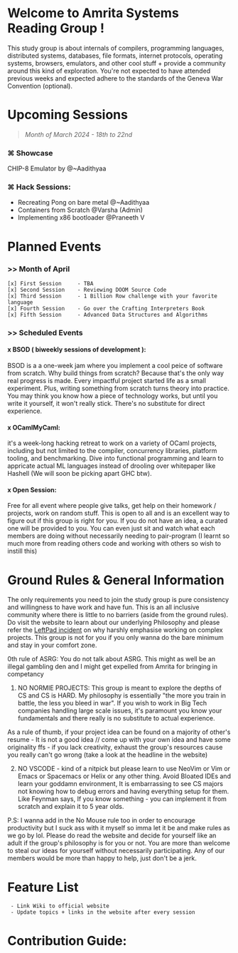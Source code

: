 # Welcome to Amrita Systems Reading Group !
This study group is about internals of compilers, programming languages, distributed systems, databases, file formats, internet protocols, operating systems, browsers, emulators, and other cool stuff + provide a community around this kind of exploration. You're not expected to have attended previous weeks and expected adhere to the standards of the Geneva War Convention (optional).


# Upcoming Sessions
> *Month of March 2024 - 18th to 22nd*

### ⌘ Showcase
 CHIP-8 Emulator by @~Aadithyaa 

### ⌘ Hack Sessions:
- Recreating Pong on bare metal @~Aadithyaa 
- Containers from Scratch @Varsha (Admin)
- Implementing x86 bootloader @Praneeth V

# Planned Events
### >> Month of April
 ``` 
[x] First Session     - TBA
[x] Second Session    - Reviewing DOOM Source Code
[x] Third Session     - 1 Billion Row challenge with your favorite language 
[x] Fourth Session    - Go over the Crafting Interpreters Book
[x] Fifth Session     - Advanced Data Structures and Algorithms 
 ```
### >> Scheduled Events

#### x BSOD ( biweekly sessions of development ):
BSOD is a a one-week jam where you implement a cool peice of software from scratch.  Why build things from scratch? Because that's the only way real progress is made. Every impactful project started life as a small experiment. Plus, writing something from scratch turns theory into practice. You may think you know how a piece of technology works, but until you write it yourself, it won't really stick. There's no substitute for direct experience.

#### x OCamlMyCaml:
it's a week-long hacking retreat to work on a variety of OCaml projects, including but not limited to the compiler, concurrency libraries, platform tooling, and benchmarking. Dive into functional programming and learn to appricate actual ML languages instead of drooling over whitepaper like Hashell (We will soon be picking apart GHC btw).

#### x Open Session:
Free for all event where people give talks, get help on their homework / projects, work on random stuff. This is open to all and is an excellent way to figure out if this group is right for you. If you do not have an idea, a curated one will be provided to you. You can even just sit and watch what each members are doing without necessarily needing to pair-program (I learnt so much more from reading others code and working with others so wish to instill this)

# Ground Rules & General Information
The only requirements you need to join the study group is pure consistency and willingness to have work and have fun. This is an all inclusive community where there is little to no barriers (aside from the ground rules). Do visit the website to learn about our underlying Philosophy and please refer the [LeftPad incident](https://www.davidhaney.io/npm-left-pad-have-we-forgotten-how-to-program/) on why harshly emphasise working on complex projects. This group is not for you if you only wanna do the bare minimum and stay in your comfort zone.

0th rule of ASRG: You do not talk about ASRG. This might as well be an illegal gambling den and I might get expelled from Amrita for bringing in competancy

1. NO NORMIE PROJECTS: This group is meant to explore the depths of CS and CS is HARD. My philosophy is essentially "the more you train in battle, the less you bleed in war". If you wish to work in Big Tech companies handling large scale issues, it's paramount you know your fundamentals and there really is no substitute to actual experience.

As a rule of thumb, if your project idea can be found on a majority of other's resume - It is not a good idea // come up with your own idea and have some originality ffs - if you lack creativity, exhaust the group's resources cause you really can't go wrong (take a look at the headline in the website)

2. NO VSCODE - kind of a nitpick but please learn to use NeoVim or Vim or Emacs or Spacemacs or Helix or any other thing. Avoid Bloated IDEs and learn your goddamn environment, It is embarrassing to see CS majors not knowing how to debug errors and having everything setup for them. Like Feynman says, If you know something - you can implement it from scratch and explain it to 5 year olds.

P.S: I wanna add in the No Mouse rule too in order to encourage productivity but I suck ass with it myself so imma let it be and make rules as we go by lol. Please do read the website and decide for yourself like an adult if the group's philosophy is for you or not. You are more than welcome to steal our ideas for yourself without necessarily participating. Any of our members would be more than happy to help, just don't be a jerk.

# Feature List
     - Link Wiki to official website
     - Update topics + links in the website after every session 

# Contribution Guide:
